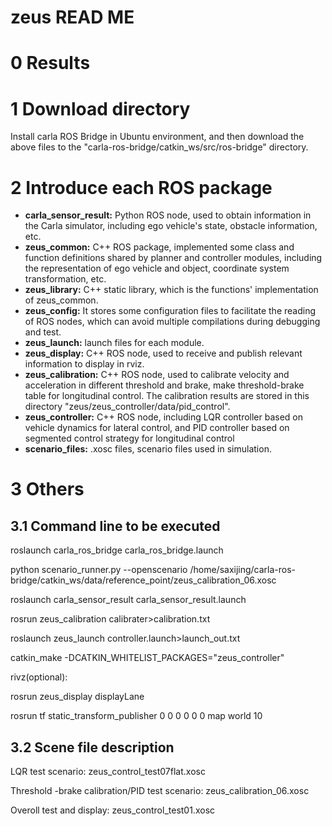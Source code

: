 # zeus READ ME
# 0 Results

# 1 Download directory
Install carla ROS Bridge in Ubuntu environment, and then download the above files to the "carla-ros-bridge/catkin_ws/src/ros-bridge" directory.
# 2 Introduce each ROS package
* __carla_sensor_result:__ Python ROS node, used to obtain information in the Carla simulator, including ego vehicle's state, obstacle information, etc.
* __zeus_common:__ C++ ROS package, implemented some class and function definitions shared by planner and controller modules, including the representation of ego vehicle and object, coordinate system transformation, etc.
* __zeus_library:__  C++ static library, which is the functions' implementation of zeus_common.
* __zeus_config:__ It stores some configuration files to facilitate the reading of ROS nodes, which can avoid multiple compilations during debugging and test.
* __zeus_launch:__ launch files for each module.
* __zeus_display:__ C++ ROS node, used to receive and publish relevant information to display in rviz.
* __zeus_calibration:__ C++ ROS node, used to calibrate velocity and acceleration in different threshold and brake, make threshold-brake table for longitudinal control. The calibration results are stored in this directory "zeus/zeus_controller/data/pid_control".
* __zeus_controller:__ C++ ROS node, including LQR controller based on vehicle dynamics for lateral control, and PID controller based on segmented control strategy for longitudinal control
* __scenario_files:__ .xosc files, scenario files  used in simulation.
# 3 Others
## 3.1 Command line to be executed
roslaunch carla_ros_bridge carla_ros_bridge.launch

python scenario_runner.py --openscenario /home/saxijing/carla-ros-bridge/catkin_ws/data/reference_point/zeus_calibration_06.xosc

roslaunch carla_sensor_result carla_sensor_result.launch

rosrun zeus_calibration calibrater>calibration.txt

roslaunch zeus_launch controller.launch>launch_out.txt

catkin_make -DCATKIN_WHITELIST_PACKAGES="zeus_controller"

rivz(optional):

rosrun zeus_display displayLane

rosrun tf static_transform_publisher 0 0 0 0 0 0 map world 10

## 3.2 Scene file description

LQR test scenario: zeus_control_test07flat.xosc

Threshold -brake calibration/PID test scenario: zeus_calibration_06.xosc

Overoll test and display: zeus_control_test01.xosc
